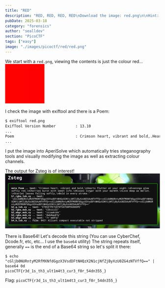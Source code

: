 ```yaml
---
title: "RED"
description: "RED, RED, RED, RED\nDownload the image: red.png\n\nHint: The picture seems pure, but is it though?\nHint: Red?Ged?Bed?Aed?\nHint: Check whatever Facebook is called now."
pubDate: 2025-03-18
category: "forensics"
author: "sealldev"
section: "PicoCTF"
tags: ["easy"]
image: "./images/picoctf/red/red.png"
---
```


We start with a `red.png`, viewing the contents is just the colour red...
![red.png](images/picoctf/red/red.png)

I check the image with exiftool and there is a Poem:
```bash
$ exiftool red.png
ExifTool Version Number         : 13.10
...
Poem                            : Crimson heart, vibrant and bold,.Hearts flutter at your sight..Evenings glow softly red,.Cherries burst with sweet life..Kisses linger with your warmth..Love deep as merlot..Scarlet leaves falling softly,.Bold in every stroke.
...
```

I put the image into AperiSolve which automatically tries steganography tools and visually modifying the image as well as extracting colour channels.

The output for Zsteg is of interest!
![zsteg.png](images/picoctf/red/zsteg.png)

There is Base64! Let's decode this string (You can use CyberChef, Dcode.fr, etc, etc... I use the `base64` utility) The string repeats itself, generally `==` is the end of a Base64 string so let's split it there:
```
$ echo "cGljb0NURntyM2RfMXNfdGgzX3VsdDFtNHQzX2N1cjNfZjByXzU0ZG4zNTVffQ==" | base64 0d
picoCTF{r3d_1s_th3_ult1m4t3_cur3_f0r_54dn355_}
```

Flag: `picoCTF{r3d_1s_th3_ult1m4t3_cur3_f0r_54dn355_}`